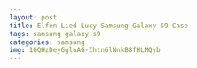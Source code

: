 ```yaml
---
layout: post
title: Elfen Lied Lucy Samsung Galaxy S9 Case
tags: samsung galaxy s9
categories: samsung
img: 1GQHzDey6gluAG-Ihtn6lNnkB8fHLMQyb
---
```

